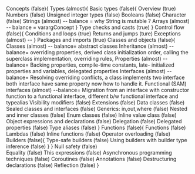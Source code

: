 Concepts (false){
    Types (almost){
        Basic types (false){
            Overview (true)
            Numbers (false)
            Unsigned integer types (false)
            Booleans (false)
            Character (false)
            Strings (almost) -- balance = why String is mutable ?
            Arrays (almost) -- balance = varargConcept 
        }
        Type checks and casts (true)
    }
    Control flow (false){
        Conditions and loops (true)
        Returns and jumps (ture)
        Exceptions (almost) -- 
    }
    Packages and imports (true)
    Classes and objects (false){
        Classes (almost) -- balance= abstract classes
        Inheritance (almost) -- balance= overriding properties, derived class initialization order, calling the superclass implementation, overriding rules, 
        Properties (almost) -- balance= Backing properties, compile-time constants, late- initialized properties and variables, delegated properties
        Interfaces (almost)  -- balance= Resolving overriding conflicts, a class implements two interface both interface have same property now how to handle it. 
        Functional (SAM) interfaces (almost) --balance= Migration from an interface with constructor function to a functional interface, different b/w functional interface and typealias
        Visibility modifiers (false)
        Extensions (false)
        Data classes (false)
        Sealed classes and interfaces (false)
        Generics: in,out,where (false)
        Nested and inner classes (false)
        Enum classes (false)
        Inline value class (false)
        Object expressions and declarations (false)
        Delegation (false)
        Delegated properties (false)
        Type aliases (false)
    }
    Functions (false){
        Functions (false)
        Lambdas (false)
        Inline functions (false)
        Operator overloading (false)
        Builders (false){
            Type-safe builders (false)
            Using builders with builder type inference (false)
        }
    }
    Null safety (false)    
    Equality (false)
    This expressions (false)
    Asynchronous programming techniques (false)
    Coroutines (false)
    Annotations (false)
    Destructuring declarations (false)
    Reflection (false)
}
        
        
        
        